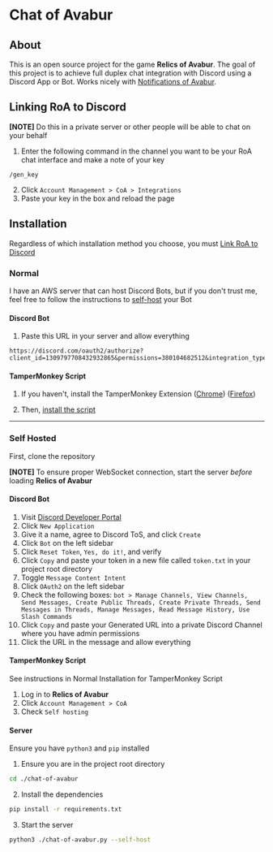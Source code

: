 # Chat of Avabur

## About
This is an open source project for the game **Relics of Avabur**. The goal of this project is to achieve full duplex chat integration with Discord using a Discord App or Bot. Works nicely with [Notifications of Avabur](https://github.com/davidmcclelland/notifications-of-avabur/).

## Linking RoA to Discord
**[NOTE]** Do this in a private server or other people will be able to chat on your behalf

1. Enter the following command in the channel you want to be your RoA chat interface and make a note of your key
```
/gen_key
```
2. Click `Account Management > CoA > Integrations`
3. Paste your key in the box and reload the page

## Installation
Regardless of which installation method you choose, you must [Link RoA to Discord](#linking-roa-to-discord)

### Normal
I have an AWS server that can host Discord Bots, but if you don't trust me, feel free to follow the instructions to [self-host](#self-hosted) your Bot
#### Discord Bot
1. Paste this URL in your server and allow everything
```
https://discord.com/oauth2/authorize?client_id=1309797708432932865&permissions=380104682512&integration_type=0&scope=bot
```

#### TamperMonkey Script
1. If you haven't, install the TamperMonkey Extension ([Chrome](https://chromewebstore.google.com/detail/tampermonkey/dhdgffkkebhmkfjojejmpbldmpobfkfo?hl=en)) ([Firefox](https://addons.mozilla.org/en-US/firefox/addon/tampermonkey/))

2. Then, [install the script](https://github.com/derekporcelli/chat-of-avabur/raw/main/chat-of-avabur.user.js)

---

### Self Hosted

First, clone the repository

**[NOTE]** To ensure proper WebSocket connection, start the server _before_ loading **Relics of Avabur**

#### Discord Bot
1. Visit [Discord Developer Portal](https://discord.com/developers/applications)
2. Click `New Application`
3. Give it a name, agree to Discord ToS, and click `Create`
4. Click `Bot` on the left sidebar
5. Click `Reset Token`, `Yes, do it!`, and verify
6. Click `Copy` and paste your token in a new file called `token.txt` in your project root directory
7. Toggle `Message Content Intent`
8. Click `OAuth2` on the left sidebar
9. Check the following boxes: `bot > Manage Channels, View Channels, Send Messages, Create Public Threads, Create Private Threads, Send Messages in Threads, Manage Messages, Read Message History, Use Slash Commands`
10. Click `Copy` and paste your Generated URL into a private Discord Channel where you have admin permissions
11. Click the URL in the message and allow everything

#### TamperMonkey Script
See instructions in Normal Installation for TamperMonkey Script
1. Log in to **Relics of Avabur**
2. Click `Account Management > CoA`
3. Check `Self hosting`

#### Server
Ensure you have `python3` and `pip` installed
1. Ensure you are in the project root directory
```sh
cd ./chat-of-avabur
```
2. Install the dependencies
```sh
pip install -r requirements.txt
```
3. Start the server
```sh
python3 ./chat-of-avabur.py --self-host
```
